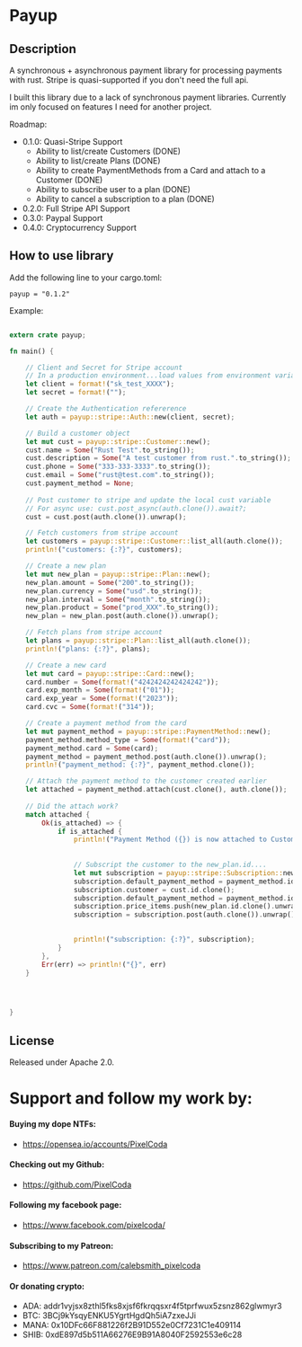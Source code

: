 # Payup

## Description

A synchronous + asynchronous payment library for processing payments with rust. Stripe is quasi-supported if you don't need the full api.

I built this library due to a lack of synchronous payment libraries. Currently im only focused on features I need for another project. 

Roadmap:
* 0.1.0: Quasi-Stripe Support
    * Ability to list/create Customers (DONE)
    * Ability to list/create Plans (DONE)
    * Ability to create PaymentMethods from a Card and attach to a Customer (DONE)
    * Ability to subscribe user to a plan (DONE)
    * Ability to cancel a subscription to a plan (DONE)
* 0.2.0: Full Stripe API Support
* 0.3.0: Paypal Support
* 0.4.0: Cryptocurrency Support

## How to use library

Add the following line to your cargo.toml:
```
payup = "0.1.2"
```

Example:
```rust

extern crate payup;

fn main() {

    // Client and Secret for Stripe account
    // In a production environment...load values from environment variables.
    let client = format!("sk_test_XXXX");
    let secret = format!("");

    // Create the Authentication refererence
    let auth = payup::stripe::Auth::new(client, secret);

    // Build a customer object
    let mut cust = payup::stripe::Customer::new();
    cust.name = Some("Rust Test".to_string());
    cust.description = Some("A test customer from rust.".to_string());
    cust.phone = Some("333-333-3333".to_string());
    cust.email = Some("rust@test.com".to_string());
    cust.payment_method = None;
    
    // Post customer to stripe and update the local cust variable
    // For async use: cust.post_async(auth.clone()).await?;
    cust = cust.post(auth.clone()).unwrap();

    // Fetch customers from stripe account
    let customers = payup::stripe::Customer::list_all(auth.clone());
    println!("customers: {:?}", customers);

    // Create a new plan
    let mut new_plan = payup::stripe::Plan::new();
    new_plan.amount = Some("200".to_string());
    new_plan.currency = Some("usd".to_string());
    new_plan.interval = Some("month".to_string());
    new_plan.product = Some("prod_XXX".to_string());
    new_plan = new_plan.post(auth.clone()).unwrap();

    // Fetch plans from stripe account
    let plans = payup::stripe::Plan::list_all(auth.clone());
    println!("plans: {:?}", plans);

    // Create a new card
    let mut card = payup::stripe::Card::new();
    card.number = Some(format!("4242424242424242"));
    card.exp_month = Some(format!("01"));
    card.exp_year = Some(format!("2023"));
    card.cvc = Some(format!("314"));

    // Create a payment method from the card
    let mut payment_method = payup::stripe::PaymentMethod::new();
    payment_method.method_type = Some(format!("card"));
    payment_method.card = Some(card);
    payment_method = payment_method.post(auth.clone()).unwrap();
    println!("payment_method: {:?}", payment_method.clone());

    // Attach the payment method to the customer created earlier
    let attached = payment_method.attach(cust.clone(), auth.clone());
    
    // Did the attach work?
    match attached {
        Ok(is_attached) => {
            if is_attached {
                println!("Payment Method ({}) is now attached to Customer ({})", payment_method.id.clone().unwrap(), cust.id.clone().unwrap());
            
            
                // Subscript the customer to the new_plan.id....
                let mut subscription = payup::stripe::Subscription::new();
                subscription.default_payment_method = payment_method.id.clone();
                subscription.customer = cust.id.clone();
                subscription.default_payment_method = payment_method.id.clone();
                subscription.price_items.push(new_plan.id.clone().unwrap());
                subscription = subscription.post(auth.clone()).unwrap();
                

                println!("subscription: {:?}", subscription);
            }
        },
        Err(err) => println!("{}", err)
    }




}


```
## License

Released under Apache 2.0.

# Support and follow my work by:

#### Buying my dope NTFs:
 * https://opensea.io/accounts/PixelCoda

#### Checking out my Github:
 * https://github.com/PixelCoda

#### Following my facebook page:
 * https://www.facebook.com/pixelcoda/

#### Subscribing to my Patreon:
 * https://www.patreon.com/calebsmith_pixelcoda

#### Or donating crypto:
 * ADA:    addr1vyjsx8zthl5fks8xjsf6fkrqqsxr4f5tprfwux5zsnz862glwmyr3
 * BTC:    3BCj9kYsqyENKU5YgrtHgdQh5iA7zxeJJi
 * MANA:   0x10DFc66F881226f2B91D552e0Cf7231C1e409114
 * SHIB:   0xdE897d5b511A66276E9B91A8040F2592553e6c28


